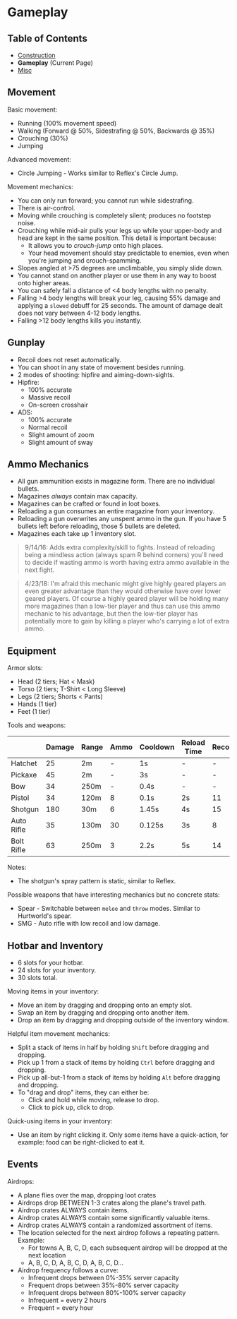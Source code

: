 # Gameplay

## Table of Contents

- [Construction](Construction.md)
- **Gameplay** (Current Page)
- [Misc](Misc.md)

## Movement

Basic movement:

- Running (100% movement speed)
- Walking (Forward @ 50%, Sidestrafing @ 50%, Backwards @ 35%)
- Crouching (30%)
- Jumping

Advanced movement:

- Circle Jumping - Works similar to Reflex's Circle Jump.

Movement mechanics:

- You can only run forward; you cannot run while sidestrafing.
- There is air-control.
- Moving while crouching is completely silent; produces no footstep noise.
- Crouching while mid-air pulls your legs up while your upper-body and head are kept in the same position. This detail is important because:
  - It allows you to _crouch-jump_ onto high places.
  - Your head movement should stay predictable to enemies, even when you're jumping and crouch-spamming.
- Slopes angled at >75 degrees are unclimbable, you simply slide down.
- You cannot stand on another player or use them in any way to boost onto higher areas.
- You can safely fall a distance of <4 body lengths with no penalty.
- Falling >4 body lengths will break your leg, causing 55% damage and applying a `slowed` debuff for 25 seconds. The amount of damage dealt does not vary between 4-12 body lengths.
- Falling >12 body lengths kills you instantly.

## Gunplay

- Recoil does not reset automatically.
- You can shoot in any state of movement besides running.
- 2 modes of shooting: hipfire and aiming-down-sights.
- Hipfire:
  - 100% accurate
  - Massive recoil
  - On-screen crosshair
- ADS:
  - 100% accurate
  - Normal recoil
  - Slight amount of zoom
  - Slight amount of sway

## Ammo Mechanics

- All gun ammunition exists in magazine form. There are no individual bullets.
- Magazines _always_ contain max capacity.
- Magazines can be crafted or found in loot boxes.
- Reloading a gun consumes an entire magazine from your inventory.
- Reloading a gun overwrites any unspent ammo in the gun. If you have 5 bullets left before reloading, those 5 bullets are deleted.
- Magazines each take up 1 inventory slot.

> 9/14/16: Adds extra complexity/skill to fights. Instead of reloading being a mindless action (always spam R behind corners) you'll need to decide if wasting ammo is worth having extra ammo available in the next fight.

> 4/23/18: I'm afraid this mechanic might give highly geared players an even greater advantage than they would otherwise have over lower geared players. Of course a highly geared player will be holding many more magazines than a low-tier player and thus can use this ammo mechanic to his advantage, but then the low-tier player has potentially more to gain by killing a player who's carrying a lot of extra ammo.

## Equipment

Armor slots:

- Head (2 tiers; Hat < Mask)
- Torso (2 tiers; T-Shirt < Long Sleeve)
- Legs (2 tiers; Shorts < Pants)
- Hands (1 tier)
- Feet (1 tier)

Tools and weapons:

|            | Damage | Range | Ammo | Cooldown | Reload Time | Recoil | Mode      | Projectile Speed |
| ---------- | ------ | ----- | ---- | -------- | ----------- | ------ | --------- | ---------------- |
| Hatchet    | 25     | 2m    | -    | 1s       | -           | -      | -         | -                |
| Pickaxe    | 45     | 2m    | -    | 3s       | -           | -      | -         | -                |
| Bow        | 34     | 250m  | -    | 0.4s     | -           | -      | -         | 60m/s            |
| Pistol     | 34     | 120m  | 8    | 0.1s     | 2s          | 11     | Single    | Hitscan          |
| Shotgun    | 180    | 30m   | 6    | 1.45s    | 4s          | 15     | Single    | Hitscan          |
| Auto Rifle | 35     | 130m  | 30   | 0.125s   | 3s          | 8      | Automatic | Hitscan          |
| Bolt Rifle | 63     | 250m  | 3    | 2.2s     | 5s          | 14     | Single    | Hitscan          |

Notes:

- The shotgun's spray pattern is static, similar to Reflex.

Possible weapons that have interesting mechanics but no concrete stats:

- Spear - Switchable between `melee` and `throw` modes. Similar to Hurtworld's spear.
- SMG - Auto rifle with low recoil and low damage.

## Hotbar and Inventory

- 6 slots for your hotbar.
- 24 slots for your inventory.
- 30 slots total.

Moving items in your inventory:

- Move an item by dragging and dropping onto an empty slot.
- Swap an item by dragging and dropping onto another item.
- Drop an item by dragging and dropping outside of the inventory window.

Helpful item movement mechanics:

- Split a stack of items in half by holding `Shift` before dragging and dropping.
- Pick up 1 from a stack of items by holding `Ctrl` before dragging and dropping.
- Pick up all-but-1 from a stack of items by holding `Alt` before dragging and dropping.
- To "drag and drop" items, they can either be:
  - Click and hold while moving, release to drop.
  - Click to pick up, click to drop.

Quick-using items in your inventory:

- Use an item by right clicking it. Only some items have a quick-action, for example: food can be right-clicked to eat it.

## Events

Airdrops:

- A plane flies over the map, dropping loot crates
- Airdrops drop BETWEEN 1-3 crates along the plane's travel path.
- Airdrop crates ALWAYS contain items.
- Airdrop crates ALWAYS contain some significantly valuable items.
- Airdrop crates ALWAYS contain a randomized assortment of items.
- The location selected for the next airdrop follows a repeating pattern. Example:
  - For towns A, B, C, D, each subsequent airdrop will be dropped at the next location
  - A, B, C, D, A, B, C, D, A, B, C, D...
- Airdrop frequency follows a curve:
  - Infrequent drops between 0%-35% server capacity
  - Frequent drops between 35%-80% server capacity
  - Infrequent drops between 80%-100% server capacity
  - Infrequent = every 2 hours
  - Frequent = every hour
